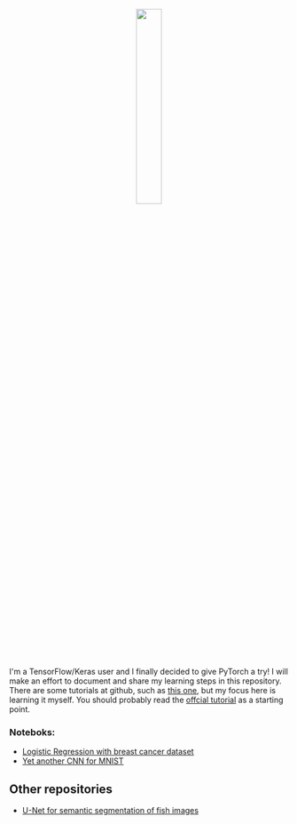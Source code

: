 <p align="center"><img width="30%" src="http://pytorch.org/tutorials/_static/pytorch-logo-dark.svg" /></p>

I'm a TensorFlow/Keras user and I finally decided to give PyTorch a try! I will make an effort to document and share my learning steps in this repository. There are some tutorials at github, such as [this one](https://github.com/yunjey/pytorch-tutorial), but my focus here is learning it myself. You should probably read the [offcial tutorial](http://pytorch.org/tutorials) as a starting point.


### Noteboks:

* [Logistic Regression with breast cancer dataset](https://github.com/arturml/learning-pytorch/blob/master/notebooks/logistic-regression.ipynb)
* [Yet another CNN for MNIST](https://github.com/arturml/learning-pytorch/blob/master/notebooks/Yet%20another%20CNN%20for%20MNIST.ipynb)

## Other repositories

* [U-Net for semantic segmentation of fish images](https://github.com/arturml/pytorch-unet)
